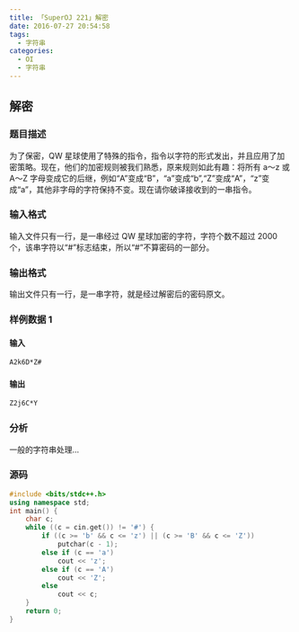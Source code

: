 ```yaml
---
title: 「SuperOJ 221」解密
date: 2016-07-27 20:54:58
tags:
  - 字符串
categories: 
  - OI
  - 字符串
---
```

## 解密
### 题目描述
为了保密，QW 星球使用了特殊的指令，指令以字符的形式发出，并且应用了加密策略。现在，他们的加密规则被我们熟悉，原来规则如此有趣：将所有 a～z 或 A～Z 字母变成它的后继，例如“A”变成“B”，“a”变成“b”,“Z”变成“A”，“z”变成“a”，其他非字母的字符保持不变。现在请你破译接收到的一串指令。
<!-- more -->
### 输入格式
输入文件只有一行，是一串经过 QW 星球加密的字符，字符个数不超过 2000 个，该串字符以“#”标志结束，所以“#”不算密码的一部分。
### 输出格式
输出文件只有一行，是一串字符，就是经过解密后的密码原文。
### 样例数据 1
#### 输入
``` bash
A2k6D*Z#
```
#### 输出
``` bash
Z2j6C*Y
```
### 分析
一般的字符串处理...
### 源码
``` cpp
#include <bits/stdc++.h>
using namespace std;
int main() {
    char c;
    while ((c = cin.get()) != '#') {
        if ((c >= 'b' && c <= 'z') || (c >= 'B' && c <= 'Z'))
            putchar(c - 1);
        else if (c == 'a')
            cout << 'z';
        else if (c == 'A')
            cout << 'Z';
        else
            cout << c;
    }
    return 0;
}
```
